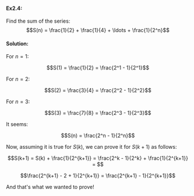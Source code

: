 #### Ex2.4:
Find the sum of the series:
$$S(n) = \frac{1}{2} + \frac{1}{4} + \ldots + \frac{1}{2^n}$$

#### Solution:

For $n = 1$:

$$S(1) = \frac{1}{2} = \frac{2^1 - 1}{2^1}$$

For $n = 2$:

$$S(2) = \frac{3}{4} = \frac{2^2 - 1}{2^2}$$

For $n = 3$:

$$S(3) = \frac{7}{8} = \frac{2^3 - 1}{2^3}$$

It seems:

$$S(n) = \frac{2^n - 1}{2^n}$$

Now, assuming it is true for $S(k)$, we can prove it for $S(k+1$) as follows:

$$S(k+1) = S(k) + \frac{1}{2^{k+1}} = \frac{2^k - 1}{2^k} + \frac{1}{2^{k+1}} = $$

$$\frac{2^{k+1} - 2 + 1}{2^{k+1}} = \frac{2^{k+1} - 1}{2^{k+1}}$$

And that's what we wanted to prove!
